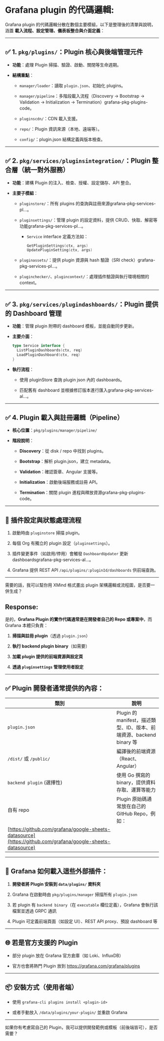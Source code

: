 
# Grafana plugin 的代碼邏輯:
Grafana plugin 的代碼邏輯分散在數個主要模組，以下是整理後的清單與說明，涵蓋 **載入流程、設定管理、儀表板整合與介面定義**：

* * *

✅ 1. `pkg/plugins/`：Plugin 核心與後端管理元件
------------------------------------

*   **功能**：處理 Plugin 掃描、驗證、啟動、關閉等生命週期。
    
*   **結構重點**：
    
    *   `manager/loader`：讀取 `plugin.json`、初始化 plugins。
        
    *   `manager/pipeline`：多階段載入流程（Discovery → Bootstrap → Validation → Initialization → Termination）grafana-pkg-plugins-code。
        
    *   `pluginscdn/`：CDN 載入支援。
        
    *   `repo/`：Plugin 資訊來源（本地、遠端等）。
        
    *   `config/`：plugin.json 結構定義與版本檢查。
        

* * *

✅ 2. `pkg/services/pluginsintegration/`：Plugin 整合層（統一對外服務）
----------------------------------------------------------

*   **功能**：建構 Plugin 的注入、檢查、授權、設定儲存、API 整合。
    
*   **主要子模組**：
    
    *   `pluginstore/`：所有 plugins 的查詢與註冊來源grafana-pkg-services-pl…。
        
    *   `pluginsettings/`：管理 plugin 的設定資料，提供 CRUD、快取、解密等功能grafana-pkg-services-pl…。
        
        *   `Service` interface 定義方法如：
            
            ```go
            GetPluginSettings(ctx, args)
            UpdatePluginSetting(ctx, args)
            ```
            
    *   `pluginassets/`：提供 plugin 資源與 hash 驗證（SRI check）grafana-pkg-services-pl…。
        
    *   `pluginchecker/`、`plugincontext/`：處理插件驗證與執行環境相關的 context。
        

* * *

✅ 3. `pkg/services/plugindashboards/`：Plugin 提供的 Dashboard 管理
-------------------------------------------------------------

*   **功能**：管理 plugin 附帶的 dashboard 模板，並能自動同步更新。
    
*   **主要介面**：
    
    ```go
    type Service interface {
      ListPluginDashboards(ctx, req)
      LoadPluginDashboard(ctx, req)
    }
    ```
    
*   **執行流程**：
    
    *   使用 pluginStore 查詢 plugin json 內的 dashboards。
        
    *   匹配舊有 dashboard 並根據修訂版本進行匯入grafana-pkg-services-al…。
        

* * *

✅ 4. Plugin 載入與註冊邏輯（Pipeline）
-----------------------------

*   **核心位置**：`pkg/plugins/manager/pipeline/`
    
*   **階段說明**：
    
    *   **Discovery**：從 disk / repo 中找到 plugins。
        
    *   **Bootstrap**：解析 plugin.json，建立 metadata。
        
    *   **Validation**：確認簽章、Angular 支援等。
        
    *   **Initialization**：啟動後端服務或註冊 API。
        
    *   **Termination**：關閉 plugin 進程與釋放資源grafana-pkg-plugins-code。
        

* * *

🧩 插件設定與狀態處理流程
--------------

1.  啟動時由 `pluginstore` 掃描 plugin。
    
2.  每個 Org 有獨立的 plugin 設定（`pluginsettings`）。
    
3.  插件變更事件（如啟用/停用）會觸發 `DashboardUpdater` 更新 dashboardsgrafana-pkg-services-al…。
    
4.  Grafana 提供 REST API `/api/plugins/:pluginId/dashboards` 供前端查詢。
    

* * *

需要的話，我可以幫你用 XMind 格式畫出 plugin 架構邏輯或流程圖，是否要一併生成？

## Response:
是的，**Grafana Plugin 的實作代碼通常是在開發者自己的 Repo 或專案中**，而 Grafana 本體只負責：

1.  **掃描與註冊 plugin**（透過 `plugin.json`）
    
2.  **執行 backend plugin binary**（如需要）
    
3.  **加載 plugin 提供的前端資源與設定頁**
    
4.  **透過 `pluginsettings` 管理使用者設定**
    

* * *

✅ Plugin 開發者通常提供的內容：
--------------------

| 類別 | 說明 |
| --- | --- |
| `plugin.json` | Plugin 的 manifest，描述類型、ID、版本、前端資源、backend binary 等 |
| `/dist/` 或 `/public/` | 編譯後的前端資源（React、Angular） |
| `backend plugin` (選擇性) | 使用 Go 撰寫的 binary，提供資料存取、運算等能力 |
| 自有 repo | Plugin 原始碼通常放在自己的 GitHub Repo，例如：  
[https://github.com/grafana/google-sheets-datasource](https://github.com/grafana/google-sheets-datasource) |

* * *

🧩 Grafana 如何載入這些外部插件：
----------------------

1.  **開發者將 Plugin 安裝到 `data/plugins/` 資料夾**
    
2.  Grafana 在啟動時由 `pkg/plugins/manager` 掃描所有 `plugin.json`
    
3.  若 plugin 有 `backend binary`（在 `executable` 欄位定義），Grafana 會執行該檔案並透過 GRPC 通訊
    
4.  Plugin 可定義前端頁面（如設定 UI）、REST API proxy、預設 dashboard 等
    

* * *

🌐 若是官方支援的 Plugin
-----------------

*   部分 plugin 放在 Grafana 官方倉庫（如 Loki、InfluxDB）
    
*   官方也會將熱門 Plugin 放到 https://grafana.com/grafana/plugins
    

* * *

📦 安裝方式（使用者端）
-------------

*   使用 `grafana-cli plugins install <plugin-id>`
    
*   或者手動放入 `/data/plugins/your-plugin/` 並重啟 Grafana
    

* * *

如果你有考慮寫自己的 Plugin，我可以提供開發範例或模板（前後端皆可），是否需要？




